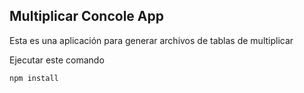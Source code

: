 

## Multiplicar Concole App

Esta es una aplicación para generar archivos de tablas de multiplicar

Ejecutar este comando

```
npm install
```